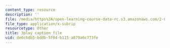```yaml
---
content_type: resource
description: ''
file: /media/https%3A/open-learning-course-data-rc.s3.amazonaws.com/2-003sc-engineering-dynamics-fall-2011/de6c6db5bddb5f04b115a879a6c773fe_lFedznDnPZc.vtt
file_type: application/x-subrip
resourcetype: Other
title: 3play caption file
uid: de6c6db5-bddb-5f04-b115-a879a6c773fe
---
```

